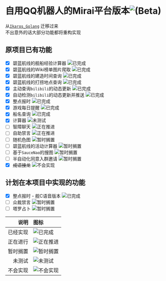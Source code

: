 # 自用QQ机器人的Mirai平台版本![(Beta)](https://img.shields.io/badge/_Beta-gray)
从[`Ikaros_Golang`](https://github.com/AdorableParker/Ikaros_Golang) 迁移过来  
不出意外的话大部分功能都将重构实现  

## 原项目已有功能

* [X] 碧蓝航线的舰船经验计算器 ![`已完成`](https://img.shields.io/badge/_Achieved-green)
* [X] 碧蓝航线的Wiki榜单图片爬取 ![`已完成`](https://img.shields.io/badge/_Achieved-green)
* [X] 碧蓝航线的建造时间查询 ![`已完成`](https://img.shields.io/badge/_Achieved-green)
* [X] 碧蓝航线的打捞地点查询 ![`已完成`](https://img.shields.io/badge/_Achieved-green)
* [X] 主动查询`bilibili`的动态更新 ![`已完成`](https://img.shields.io/badge/_Achieved-green)
* [X] 自动检测`bilibili`的动态更新并推送 ![`已完成`](https://img.shields.io/badge/_Achieved-green)
* [X] 整点报时 ![`已完成`](https://img.shields.io/badge/_Achieved-green)
* [X] 游戏每日提醒 ![`已完成`](https://img.shields.io/badge/_Achieved-green)
* [X] 船名查询 ![`已完成`](https://img.shields.io/badge/_Achieved-green)
* [X] 计算器 ![`未测试`](https://img.shields.io/badge/-NotTested-red)
* [ ] 智障聊天 ![`正在推进`](https://img.shields.io/badge/-Underway-blue)
* [ ] 自助禁言 ![`正在推进`](https://img.shields.io/badge/-Underway-blue)
* [ ] 随机色图 ![`暂时搁置`](https://img.shields.io/badge/-Shelved-yellow)
* [ ] 碧蓝航线的活动计算器 ![`暂时搁置`](https://img.shields.io/badge/-Shelved-yellow)
* [ ] 基于`SauceNao`的搜图 ![`暂时搁置`](https://img.shields.io/badge/-Shelved-yellow)
* [ ] 半自动化同意入群邀请 ![`暂时搁置`](https://img.shields.io/badge/-Shelved-yellow)
* [X] ~~成语接龙~~ ![`不会实现`](https://img.shields.io/badge/-Invalid-inactive)

## 计划在本项目中实现的功能
* [X] 整点报时 - 舰C语音版本 ![`已完成`](https://img.shields.io/badge/_Achieved-green)
* [ ] 众裁禁言 ![`暂时搁置`](https://img.shields.io/badge/-Shelved-yellow)
* [ ] 塔罗占卜 ![`暂时搁置`](https://img.shields.io/badge/-Shelved-yellow)

|**说明**|**图标**|
|---:|:---|
|已经实现|![`已完成`](https://img.shields.io/badge/_Achieved-green)|
|正在进行|![`正在推进`](https://img.shields.io/badge/-Underway-blue)|
|暂时搁置|![`暂时搁置`](https://img.shields.io/badge/-Shelved-yellow)|
|未测试|![`未测试`](https://img.shields.io/badge/-NotTested-red)|
|不会实现|![`不会实现`](https://img.shields.io/badge/-Invalid-inactive)|